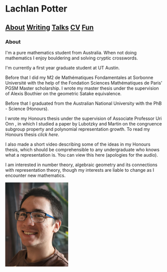 # Lachlan Potter

## [About](README.md)  [Writing](Writing.md)  [Talks](Talks.md)  [CV](CV.md)  [Fun](Fun.md) 

### About

I'm a pure mathematics student from Australia. When not doing mathematics I enjoy bouldering and solving cryptic crosswords. 

I'm currently a first year graduate student at UT Austin.

Before that I did my M2 de Mathématiques Fondamentales at Sorbonne Université with the help of the Fondation Sciences Mathématiques de Paris' PGSM Master scholarship. I wrote my master thesis under the supervision of Alexis Bouthier on the geometric Satake equivalence.

Before that I graduated from the Australian National University with the PhB - Science (Honours). 

I wrote my Honours thesis under the supervision of Associate Professor Uri Onn , in which I studied a paper by Lubotzky and Martin on the congruence subgroup property and polynomial representation growth.  To read my Honours thesis _click here_.

I also made a short video describing some of the ideas in my Honours thesis, which should be comprehensible to any undergraduate who knows what a representation is. You can view this here  (apologies for the audio).

I am interested in number theory, algebraic geometry and its connections with representation theory, though my interests are liable to change as I encounter new mathematics.

<img src="./assets/images/headshot_photo.png" width="200">

